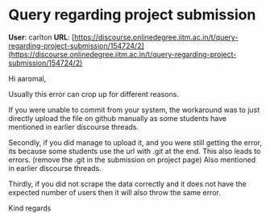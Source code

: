 # Query regarding project submission

**User**: carlton
**URL**: [https://discourse.onlinedegree.iitm.ac.in/t/query-regarding-project-submission/154724/2](https://discourse.onlinedegree.iitm.ac.in/t/query-regarding-project-submission/154724/2)

Hi aaromal,

Usually this error can crop up for different reasons.

If you were unable to commit from your system, the workaround was to just directly upload the file on github manually as some students have mentioned in earlier discourse threads.

Secondly, if you did manage to upload it, and you were still getting the error, its because some students use the url with .git at the end. This also leads to errors. (remove the .git in the submission on project page) Also mentioned in earlier discourse threads.

Thirdly, if you did not scrape the data correctly and it does not have the expected number of users then it will also throw the same error.

Kind regards
